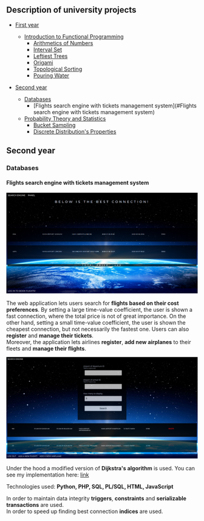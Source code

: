 ## Description of university projects

- [First year](#firstyear)
  - [Introduction to Functional Programming](#ifp)
    - [Arithmetics of Numbers](#aon)
    - [Interval Set](#is)
    - [Leftiest Trees](#lt)
    - [Origami](#or)
    - [Topological Sorting](#ts)
    - [Pouring Water](#pw)
 
- [Second year](#secondyear)
  - [Databases](#Databases)
    - [Flights search engine with tickets management system](#Flights search engine with tickets management system)
  - [Probability Theory and Statistics](#rpis)
    - [Bucket Sampling](#bs)
    - [Discrete Distribution's Properties](#dd)
    
## Second year
### Databases
#### Flights search engine with tickets management system
  <img src='https://github.com/olafplacha/MIMUW/blob/main/Second_Year/Databases/Project/doc/result.png'/>

The web application lets users search for <b>flights based on their cost preferences</b>. By setting a large time-value coefficient, the user is shown a fast connection, where the total price is not of great importance. On the other hand, setting a small time-value coefficient, the user is shown the cheapest connection, but not necessarily the fastest one. Users can also <b>register</b> and <b>manage their tickets</b>.<br/>
Moreover, the application lets airlines <b>register</b>, <b>add new airplanes</b> to their fleets and <b>manage their flights</b>.

<img src='https://github.com/olafplacha/MIMUW/blob/main/Second_Year/Databases/Project/doc/airlinePanel.png'/>

Under the hood a modified version of <b>Dijkstra's algorithm</b> is used. You can see my implementation here: [link](https://github.com/olafplacha/MIMUW/blob/main/Second_Year/Databases/Project/algorithm/dijkstra.py)

Technologies used: <b>Python, PHP, SQL, PL/SQL, HTML, JavaScript</b>

In order to maintain data integrity <b>triggers</b>, <b>constraints</b> and <b>serializable transactions</b> are used.<br/>
In order to speed up finding best connection <b>indices</b> are used.
